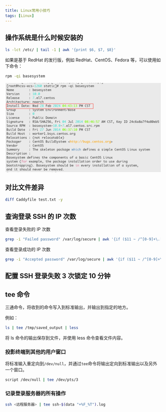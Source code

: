 ```yaml
---
title: Linux常用小技巧
tags: [Linux]
---
```


## 操作系统是什么时候安装的

```bash
ls -lct /etc/ | tail -1 | awk '{print $6, $7, $8}'
```

如果是基于 RedHat 的发行版，例如 RedHat、CentOS、Fedora 等，可以使用如下命令：

```bash
rpm -qi basesystem
```

![alt text](./imgs/system-os-install-data.png)

## 对比文件差异

```bash
diff Caddyfile test.txt -y
```

## 查询登录 SSH 的 IP 次数

查看登录失败的 IP 次数

```bash
grep -i "Failed password" /var/log/secure | awk '{if ($11 ~ /^[0-9]+\.[0-9]+\.[0-9]+\.[0-9]+$/) print $11 ; else print $13 }' | uniq -c | sort -nr -k1
```

查看登录成功的 IP 次数

```bash
grep -i "Accepted password" /var/log/secure | awk '{if ($11 ~ /^[0-9]+\.[0-9]+\.[0-9]+\.[0-9]+$/) print $11 ; else print $13 }' | uniq -c | sort -nr -k1
```

## 配置 SSH 登录失败 3 次锁定 10 分钟

## tee 命令

三通命令，将收到的命令写入到标准输出，并输出到指定的地方。

例如：

```bash
ls | tee /tmp/saved_output | less
```

将 ls 命令的输出保存到文件，并使用 less 命令查看文件内容。

### 投影终端到其他的用户窗口

将标准输入重定向到`/dev/null`，并通过`tee`命令将输出定向到标准输出以及另外一个窗口。

```bash
script /dev/null | tee /dev/pts/3
```

### 记录登录服务器的所有操作

```bash
ssh <远程服务器> | tee ssh-$(data "+%F_%T").log
```
